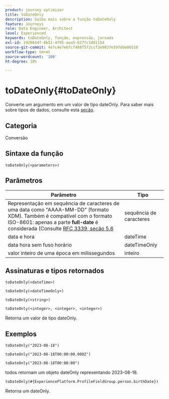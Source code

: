 ```yaml
---
product: journey optimizer
title: toDateOnly
description: Saiba mais sobre a função toDateOnly
feature: Journeys
role: Data Engineer, Architect
level: Experienced
keywords: toDateOnly, função, expressão, jornada
exl-id: 1929644f-8b51-4f95-aea5-627fc1dd115d
source-git-commit: 4e7c4e7e6fcf488f572ccf3e9037e597dde06510
workflow-type: tm+mt
source-wordcount: '100'
ht-degree: 10%

---
```


# toDateOnly{#toDateOnly}

Converte um argumento em um valor de tipo dateOnly. Para saber mais sobre tipos de dados, consulte esta [seção](../expression/data-types.md).

## Categoria

Conversão

## Sintaxe da função

`toDateOnly(<parameters>)`

## Parâmetros

| Parâmetro | Tipo |
|-----------|------------------|
| Representação em sequência de caracteres de uma data como &quot;AAAA-MM-DD&quot; (formato XDM). Também é compatível com o formato ISO-8601: apenas a parte **full-date** é considerada (Consulte [RFC 3339, seção 5.6](https://www.rfc-editor.org/rfc/rfc3339#section-5.6) | sequência de caracteres |
| data e hora | dateTime |
| data hora sem fuso horário | dateTimeOnly |
| valor inteiro de uma época em milissegundos | inteiro |

## Assinaturas e tipos retornados

`toDateOnly(<dateTime>)`

`toDateOnly(<dateTimeOnly>)`

`toDateOnly(<string>)`

`toDateOnly(<integer>, <integer>, <integer>)`

Retorna um valor de tipo dateOnly.

## Exemplos

`toDateOnly("2023-08-18")`

`toDateOnly("2023-08-18T00:00:00.000Z")`

`toDateOnly("2023-08-18T00:00:00")`

todos retornam um objeto dateOnly representando 2023-08-18.

`toDateOnly(#{ExperiencePlatform.ProfileFieldGroup.person.birthDate})`

Retorna um dateOnly.

